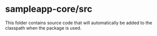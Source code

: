 # sampleapp-core/src

This folder contains source code that will automatically be added to the classpath when
the package is used.
